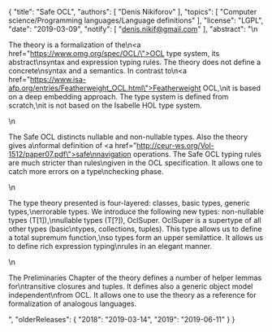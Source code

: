 {
    "title": "Safe OCL",
    "authors": [
        "Denis Nikiforov"
    ],
    "topics": [
        "Computer science/Programming languages/Language definitions"
    ],
    "license": "LGPL",
    "date": "2019-03-09",
    "notify": [
        "denis.nikif@gmail.com"
    ],
    "abstract": "\n<p>The theory is a formalization of the\n<a href=\"https://www.omg.org/spec/OCL/\">OCL</a> type system, its abstract\nsyntax and expression typing rules. The theory does not define a concrete\nsyntax and a semantics. In contrast to\n<a href=\"https://www.isa-afp.org/entries/Featherweight_OCL.html\">Featherweight OCL</a>,\nit is based on a deep embedding approach. The type system is defined from scratch,\nit is not based on the Isabelle HOL type system.</p>\n<p>The Safe OCL distincts nullable and non-nullable types. Also the theory gives a\nformal definition of <a href=\"http://ceur-ws.org/Vol-1512/paper07.pdf\">safe\nnavigation operations</a>. The Safe OCL typing rules are much stricter than rules\ngiven in the OCL specification. It allows one to catch more errors on a type\nchecking phase.</p>\n<p>The type theory presented is four-layered: classes, basic types, generic types,\nerrorable types. We introduce the following new types: non-nullable types (T[1]),\nnullable types (T[?]), OclSuper. OclSuper is a supertype of all other types (basic\ntypes, collections, tuples). This type allows us to define a total supremum function,\nso types form an upper semilattice. It allows us to define rich expression typing\nrules in an elegant manner.</p>\n<p>The Preliminaries Chapter of the theory defines a number of helper lemmas for\ntransitive closures and tuples. It defines also a generic object model independent\nfrom OCL. It allows one to use the theory as a reference for formalization of analogous languages.</p>",
    "olderReleases": {
        "2018": "2019-03-14",
        "2019": "2019-06-11"
    }
}